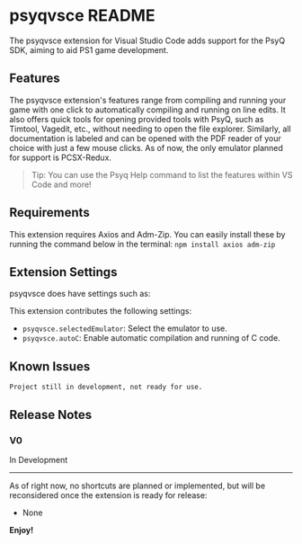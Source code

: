 # psyqvsce README

The psyqvsce extension for Visual Studio Code adds support for the PsyQ SDK, aiming to aid PS1 game development.

## Features

The psyqvsce extension's features range from compiling and running your game with one click to automatically compiling and running on line edits. It also offers quick tools for opening provided tools with PsyQ, such as Timtool, Vagedit, etc., without needing to open the file explorer. Similarly, all documentation is labeled and can be opened with the PDF reader of your choice with just a few mouse clicks. As of now, the only emulator planned for support is PCSX-Redux.


> Tip: You can use the Psyq Help command to list the features within VS Code and more!

## Requirements

This extension requires Axios and Adm-Zip. You can easily install these by running the command below in the terminal:
`npm install axios adm-zip`


## Extension Settings

psyqvsce does have settings such as:

This extension contributes the following settings:

* `psyqvsce.selectedEmulator`: Select the emulator to use.
* `psyqvsce.autoC`: Enable automatic compilation and running of C code.

## Known Issues

`Project still in development, not ready for use.`

## Release Notes

### V0
In Development

---

As of right now, no shortcuts are planned or implemented, but will be reconsidered once the extension is ready for release:

* None

**Enjoy!**
